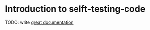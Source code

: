 # Introduction to selft-testing-code

TODO: write [great documentation](http://jacobian.org/writing/what-to-write/)
